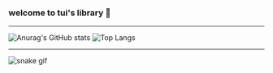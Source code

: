 ### welcome to tui's library 🐸
---

![Anurag's GitHub stats](https://github-readme-stats.vercel.app/api?username=tuisapo&show_icons=true&theme=dracula&count_private=true)    ![Top Langs](https://github-readme-stats.vercel.app/api/top-langs/?username=tuisapo&layout=compact&count_private=false)

---

![snake gif](https://github.com/tuisapo/tuisapo/blob/output/github-contribution-grid-snake.svg)
